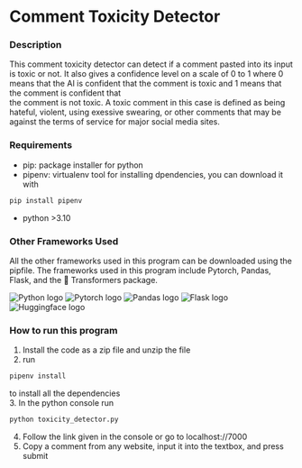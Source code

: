 
# Comment Toxicity Detector

### Description

This comment toxicity detector can detect if a comment pasted into its input is toxic or not. It also gives a confidence level on a scale of 0 to 1 where  0 means that the AI is confident that the comment is toxic and 1 means that the comment is confident that  
the comment is not toxic. A toxic comment in this case is defined as being hateful, violent, using exessive swearing, or other comments that may be against the terms of service for major social media sites.

### Requirements

- pip: package installer for python
- pipenv: virtualenv tool for installing dpendencies, you can download it with 
```bash
pip install pipenv
```
- python >3.10

### Other Frameworks Used

All the other frameworks used in this program can be downloaded using the pipfile. The frameworks used in this program include Pytorch, Pandas, Flask, and the 🤗 Transformers package.


![Python logo](https://www.python.org/static/img/python-logo.png)
![Pytorch logo](https://imgs.search.brave.com/pL5Cz0-sW-GQG4PMOE8b76GUmcAcpTIdxn8-tkcHPSc/rs:fit:860:0:0:0/g:ce/aHR0cHM6Ly9weXRv/cmNoLm9yZy9hc3Nl/dHMvaW1hZ2VzL2xv/Z28td2hpdGUuc3Zn)
![Pandas logo](https://pandas.pydata.org/static/img/pandas_white.svg)
![Flask logo](https://flask.palletsprojects.com/en/3.0.x/_images/flask-horizontal.png)
![Huggingface logo](https://huggingface.co/front/assets/huggingface_logo-noborder.svg)

### How to run this program

1. Install the code as a zip file and unzip the file  
2. run  
```bash
pipenv install  
```
to install all the dependencies  
3. In the python console run  
```python  
python toxicity_detector.py  
```  
4. Follow the link given in the console or go to localhost://7000
5. Copy a comment from any website, input it into the textbox, and press submit